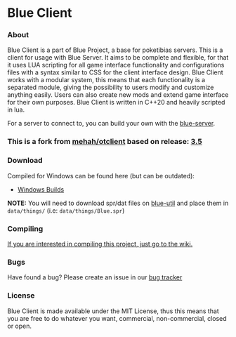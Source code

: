 # Blue Client

### About

Blue Client is a part of Blue Project, a base for poketibias servers. This is a client for usage with Blue Server. It aims to be complete and flexible,
for that it uses LUA scripting for all game interface functionality and configurations files with a syntax
similar to CSS for the client interface design. Blue Client works with a modular system, this means
that each functionality is a separated module, giving the possibility to users modify and customize
anything easily. Users can also create new mods and extend game interface for their own purposes.
Blue Client is written in C++20 and heavily scripted in lua.

For a server to connect to, you can build your own with the [blue-server](https://github.com/bluesrc/blue-server).

### This is a fork from [mehah/otclient](https://github.com/mehah/otclient) based on release: [3.5](https://github.com/mehah/otclient/releases/tag/3.5)

### Download

Compiled for Windows can be found here (but can be outdated):

- [Windows Builds](https://github.com/bluesrc/blue-client/releases)

**NOTE:** You will need to download spr/dat files on [blue-util](https://github.com/bluesrc/blue-util) and place them in `data/things/` (i.e: `data/things/Blue.spr`)

### Compiling

[If you are interested in compiling this project, just go to the wiki.](https://github.com/mehah/otclient/wiki)

### Bugs

Have found a bug? Please create an issue in our [bug tracker](https://github.com/bluesrc/blue-client/issues)

### License

Blue Client is made available under the MIT License, thus this means that you are free
to do whatever you want, commercial, non-commercial, closed or open.

